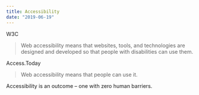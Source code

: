 ```yaml
---
title: Accessibility
date: "2019-06-19"
---
```


W3C
>Web accessibility means that websites, tools, and technologies are designed and developed so that people with disabilities can use them.

Access.Today
>Web accessibility means that people can use it.

Accessibility is an outcome – one with zero human barriers.
